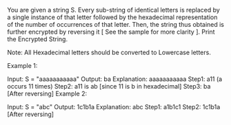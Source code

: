 You are given a string S. Every sub-string of identical letters is replaced by a single instance of that letter followed by the hexadecimal representation of the number of occurrences of that letter. Then, the string thus obtained is further encrypted by reversing it [ See the sample for more clarity ]. Print the Encrypted String.

Note: All Hexadecimal letters should be converted to Lowercase letters.

 

Example 1:

Input:
S = "aaaaaaaaaaa"
Output:
ba 
Explanation: 
aaaaaaaaaaa
Step1: a11 (a occurs 11 times)
Step2: a11 is ab [since 11 is b in
hexadecimal]
Step3: ba [After reversing]
Example 2:

Input:
S = "abc"
Output:
1c1b1a
Explanation: 
abc
Step1: a1b1c1
Step2: 1c1b1a [After reversing]